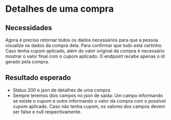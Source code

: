 # Detalhes de uma compra

## Necessidades
Agora é preciso retornar todos os dados necessários para que a pessoa visualize os dados da compra dela. Para confirmar que tudo está certinho.
Caso tenha cupom aplicado, além do valor original da compra é necessário mostrar o valor final com o cupom aplicado.
O endpoint recebe apenas o id gerado pela compra.

## Resultado esperado
- Status 200 e json de detalhes de uma compra
 - Sempre teremos dois campos no json de saída: Um campo informando se existe o cupom e outro informando o valor da compra com o possível cupom aplicado. Caso não tenha cupom, os valores dos campos devem ser false e null respectivamente. 